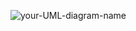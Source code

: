 ![your-UML-diagram-name](http://www.plantuml.com/plantuml/proxy?cache=no&src=https://raw.githubusercontent.com/dionatamsouza/dionatamsouza.github.io/master/docs/plantuml/diagrama.puml)
